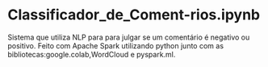 # Classificador_de_Coment-rios.ipynb
Sistema que utiliza NLP para para julgar se um comentário é negativo ou positivo.
Feito com Apache Spark utilizando python junto com as bibliotecas:google.colab,WordCloud e pyspark.ml.

